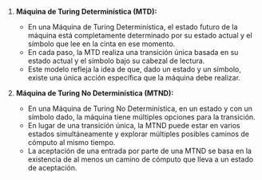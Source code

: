 1. **Máquina de Turing Determinística (MTD):**
    
    - En una Máquina de Turing Determinística, el estado futuro de la máquina está completamente determinado por su estado actual y el símbolo que lee en la cinta en ese momento.
    - En cada paso, la MTD realiza una transición única basada en su estado actual y el símbolo bajo su cabezal de lectura.
    - Este modelo refleja la idea de que, dado un estado y un símbolo, existe una única acción específica que la máquina debe realizar.
2. **Máquina de Turing No Determinística (MTND):**
    
    - En una Máquina de Turing No Determinística, en un estado y con un símbolo dado, la máquina tiene múltiples opciones para la transición.
    - En lugar de una transición única, la MTND puede estar en varios estados simultáneamente y explorar múltiples posibles caminos de cómputo al mismo tiempo.
    - La aceptación de una entrada por parte de una MTND se basa en la existencia de al menos un camino de cómputo que lleva a un estado de aceptación.